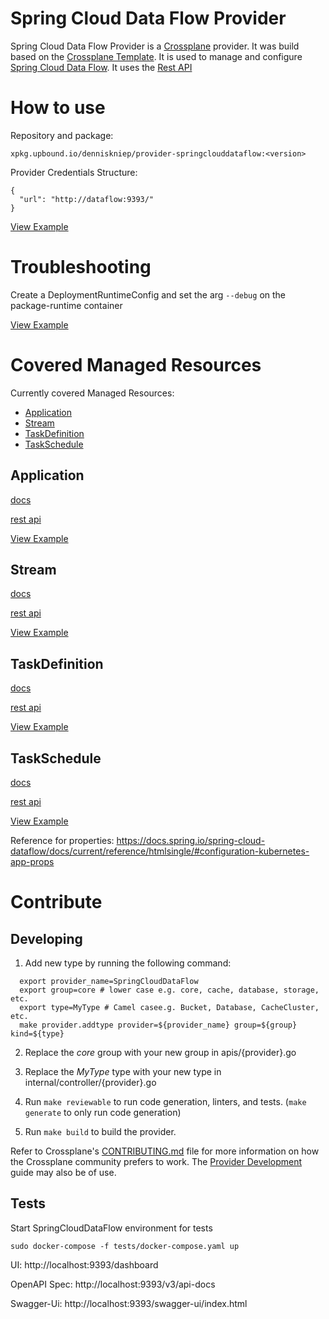 # Spring Cloud Data Flow Provider

Spring Cloud Data Flow Provider is a [Crossplane](https://www.crossplane.io/) provider. It was build based on the [Crossplane Template](https://github.com/crossplane/provider-template). It is used to manage and configure [Spring Cloud Data Flow](https://dataflow.spring.io/). It uses the [Rest API](https://docs.spring.io/spring-cloud-dataflow/docs/current/reference/htmlsingle/#api-guide-resources)

# How to use 
Repository and package:
```
xpkg.upbound.io/denniskniep/provider-springclouddataflow:<version>
```

Provider Credentials Structure:
```
{
  "url": "http://dataflow:9393/"
}
```

[View Example](./examples/provider/provider.yaml)

# Troubleshooting
Create a DeploymentRuntimeConfig and set the arg `--debug` on the package-runtime container

[View Example](./examples/provider/troubleshooting.yaml)

# Covered Managed Resources
Currently covered Managed Resources:
- [Application](#application)
- [Stream](#stream)
- [TaskDefinition](#taskdefinition)
- [TaskSchedule](#taskschedule)

## Application 

[docs](https://docs.spring.io/spring-cloud-dataflow/docs/current/reference/htmlsingle/#applications) 

[rest api](https://docs.spring.io/spring-cloud-dataflow/docs/current/reference/htmlsingle/#resources-registered-applications)

[View Example](./examples/application/application.yaml)

## Stream
[docs](https://docs.spring.io/spring-cloud-dataflow/docs/current/reference/htmlsingle/#spring-cloud-dataflow-streams) 

[rest api](https://docs.spring.io/spring-cloud-dataflow/docs/current/reference/htmlsingle/#api-guide-resources-stream-definitions)

[View Example](./examples/stream/stream.yaml)


## TaskDefinition 

[docs](https://docs.spring.io/spring-cloud-dataflow/docs/current/reference/htmlsingle/#spring-cloud-dataflow-task) 

[rest api](https://docs.spring.io/spring-cloud-dataflow/docs/current/reference/htmlsingle/#api-guide-resources-task-definitions)

[View Example](./examples/taskdefinition/taskdefinition.yaml)

## TaskSchedule 

[docs](https://docs.spring.io/spring-cloud-dataflow/docs/current/reference/htmlsingle/#_the_scheduler) 

[rest api](https://docs.spring.io/spring-cloud-dataflow/docs/current/reference/htmlsingle/#api-guide-resources-task-scheduler)

[View Example](./examples/taskschedule/taskschedule.yaml)

Reference for properties: https://docs.spring.io/spring-cloud-dataflow/docs/current/reference/htmlsingle/#configuration-kubernetes-app-props


# Contribute
## Developing
1. Add new type by running the following command:
```shell
  export provider_name=SpringCloudDataFlow
  export group=core # lower case e.g. core, cache, database, storage, etc.
  export type=MyType # Camel casee.g. Bucket, Database, CacheCluster, etc.
  make provider.addtype provider=${provider_name} group=${group} kind=${type}
```
2. Replace the *core* group with your new group in apis/{provider}.go
3. Replace the *MyType* type with your new type in internal/controller/{provider}.go

4. Run `make reviewable` to run code generation, linters, and tests. (`make generate` to only run code generation)
5. Run `make build` to build the provider.

Refer to Crossplane's [CONTRIBUTING.md] file for more information on how the
Crossplane community prefers to work. The [Provider Development][provider-dev]
guide may also be of use.

[CONTRIBUTING.md]: https://github.com/crossplane/crossplane/blob/master/CONTRIBUTING.md
[provider-dev]: https://github.com/crossplane/crossplane/blob/master/contributing/guide-provider-development.md

## Tests
Start SpringCloudDataFlow environment for tests
```
sudo docker-compose -f tests/docker-compose.yaml up 
```

UI: http://localhost:9393/dashboard

OpenAPI Spec: http://localhost:9393/v3/api-docs

Swagger-Ui: http://localhost:9393/swagger-ui/index.html


